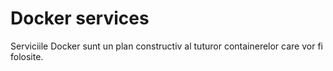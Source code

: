 # Docker services

Serviciile Docker sunt un plan constructiv al tuturor containerelor care vor fi folosite.